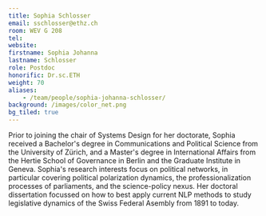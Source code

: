 ```yaml
---
title: Sophia Schlosser
email: sschlosser@ethz.ch
room: WEV G 208
tel:
website:
firstname: Sophia Johanna
lastname: Schlosser
role: Postdoc
honorific: Dr.sc.ETH
weight: 70
aliases:
    - /team/people/sophia-johanna-schlosser/
background: /images/color_net.png
bg_tiled: true
---
```


Prior to joining the chair of Systems Design for her doctorate, Sophia received a Bachelor's degree in Communications and Political Science from the University of Zürich, and a Master's degree in International Affairs from the Hertie School of Governance in Berlin and the Graduate Institute in Geneva.
Sophia's research interests focus on political networks, in particular covering political polarization dynamics, the professionalization processes of parliaments, and the science-policy nexus. 
Her doctoral dissertation focussed on how to best apply current NLP methods to study legislative dynamics of the Swiss Federal Asembly from 1891 to today. 
